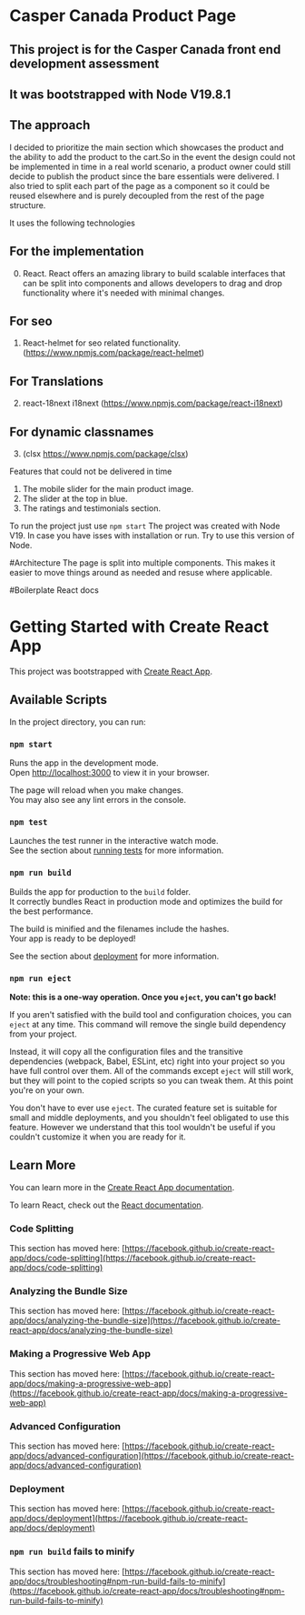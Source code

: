 # Casper Canada Product Page

## This project is for the Casper Canada front end development assessment
## It was bootstrapped with Node V19.8.1

## The approach


I decided to prioritize the main section which showcases the product and the ability to add the product to the cart.So in the event the design could not be implemented in time in a real world scenario, a product owner could still decide to publish the product since the bare essentials were delivered.
I also tried to split each part of the page as a component so it could be reused elsewhere and is purely decoupled from the rest of the page structure.

It uses the following technologies
## For the implementation
0. React. React offers an amazing library to build scalable interfaces that can be split into components and allows developers to drag and drop functionality where it's needed with minimal changes. 
## For seo
1. React-helmet for seo related functionality. (https://www.npmjs.com/package/react-helmet)
## For Translations
2. react-18next i18next (https://www.npmjs.com/package/react-i18next)
## For dynamic classnames
3. (clsx https://www.npmjs.com/package/clsx)

Features that could not be delivered in time
1. The mobile slider for the main product image.
2. The slider at the top in blue.
3. The ratings and testimonials section.


To run the project just use `npm start`
The project was created with Node V19. In case you have isses with installation or run. Try to use this version of Node.

#Architecture
The page is split into multiple components.
This makes it easier to move things around as needed and resuse where applicable.




#Boilerplate React docs

# Getting Started with Create React App

This project was bootstrapped with [Create React App](https://github.com/facebook/create-react-app).

## Available Scripts

In the project directory, you can run:

### `npm start`

Runs the app in the development mode.\
Open [http://localhost:3000](http://localhost:3000) to view it in your browser.

The page will reload when you make changes.\
You may also see any lint errors in the console.

### `npm test`

Launches the test runner in the interactive watch mode.\
See the section about [running tests](https://facebook.github.io/create-react-app/docs/running-tests) for more information.

### `npm run build`

Builds the app for production to the `build` folder.\
It correctly bundles React in production mode and optimizes the build for the best performance.

The build is minified and the filenames include the hashes.\
Your app is ready to be deployed!

See the section about [deployment](https://facebook.github.io/create-react-app/docs/deployment) for more information.

### `npm run eject`

**Note: this is a one-way operation. Once you `eject`, you can't go back!**

If you aren't satisfied with the build tool and configuration choices, you can `eject` at any time. This command will remove the single build dependency from your project.

Instead, it will copy all the configuration files and the transitive dependencies (webpack, Babel, ESLint, etc) right into your project so you have full control over them. All of the commands except `eject` will still work, but they will point to the copied scripts so you can tweak them. At this point you're on your own.

You don't have to ever use `eject`. The curated feature set is suitable for small and middle deployments, and you shouldn't feel obligated to use this feature. However we understand that this tool wouldn't be useful if you couldn't customize it when you are ready for it.

## Learn More

You can learn more in the [Create React App documentation](https://facebook.github.io/create-react-app/docs/getting-started).

To learn React, check out the [React documentation](https://reactjs.org/).

### Code Splitting

This section has moved here: [https://facebook.github.io/create-react-app/docs/code-splitting](https://facebook.github.io/create-react-app/docs/code-splitting)

### Analyzing the Bundle Size

This section has moved here: [https://facebook.github.io/create-react-app/docs/analyzing-the-bundle-size](https://facebook.github.io/create-react-app/docs/analyzing-the-bundle-size)

### Making a Progressive Web App

This section has moved here: [https://facebook.github.io/create-react-app/docs/making-a-progressive-web-app](https://facebook.github.io/create-react-app/docs/making-a-progressive-web-app)

### Advanced Configuration

This section has moved here: [https://facebook.github.io/create-react-app/docs/advanced-configuration](https://facebook.github.io/create-react-app/docs/advanced-configuration)

### Deployment

This section has moved here: [https://facebook.github.io/create-react-app/docs/deployment](https://facebook.github.io/create-react-app/docs/deployment)

### `npm run build` fails to minify

This section has moved here: [https://facebook.github.io/create-react-app/docs/troubleshooting#npm-run-build-fails-to-minify](https://facebook.github.io/create-react-app/docs/troubleshooting#npm-run-build-fails-to-minify)
